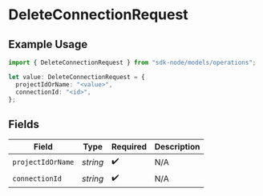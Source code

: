 # DeleteConnectionRequest

## Example Usage

```typescript
import { DeleteConnectionRequest } from "sdk-node/models/operations";

let value: DeleteConnectionRequest = {
  projectIdOrName: "<value>",
  connectionId: "<id>",
};
```

## Fields

| Field              | Type               | Required           | Description        |
| ------------------ | ------------------ | ------------------ | ------------------ |
| `projectIdOrName`  | *string*           | :heavy_check_mark: | N/A                |
| `connectionId`     | *string*           | :heavy_check_mark: | N/A                |